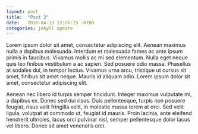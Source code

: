 ```yaml
---
layout: post
title:  "Post 2"
date:   2016-04-13 12:26:15 -0700
categories: jekyll update
---
```

Lorem ipsum dolor sit amet, consectetur adipiscing elit. Aenean maximus nulla a dapibus malesuada. Interdum et malesuada fames ac ante ipsum primis in faucibus. Vivamus mollis ac mi sed elementum. Nulla eget neque quis leo finibus vestibulum a ac sapien. Sed posuere odio massa. Phasellus at sodales dui, in tempor lectus. Vivamus urna arcu, tristique ut cursus sit amet, finibus sit amet neque. Mauris id aliquam odio. Lorem ipsum dolor sit amet, consectetur adipiscing elit.

Aenean nec libero id turpis semper tincidunt. Integer maximus vulputate mi, a dapibus ex. Donec sed dui risus. Duis pellentesque, turpis non posuere feugiat, risus velit fringilla velit, in molestie massa lorem at orci. Sed velit ligula, volutpat at commodo ut, feugiat id mauris. Proin lacinia, ante eleifend hendrerit ultricies, lacus orci pulvinar nisl, semper pellentesque dolor lacus vel libero. Donec sit amet venenatis orci.